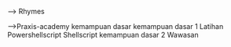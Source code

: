 --> Rhymes

-->Praxis-academy
       kemampuan dasar
          kemampuan dasar 1 
            Latihan
               Powershellscript
                  Shellscript
            kemampuan dasar 2
              Wawasan
